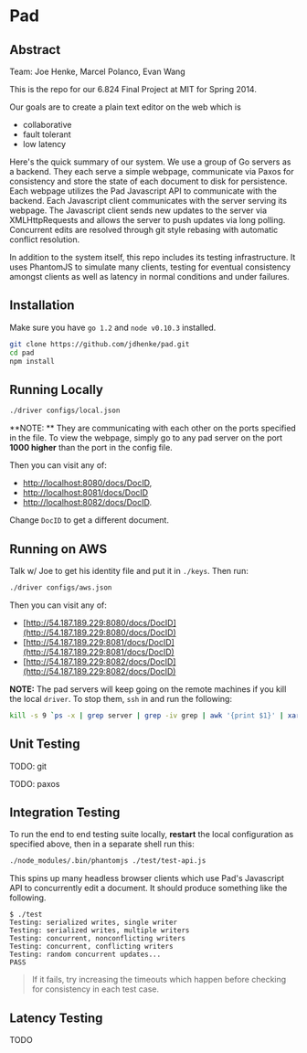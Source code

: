 Pad
===

## Abstract

Team: Joe Henke, Marcel Polanco, Evan Wang

This is the repo for our 6.824 Final Project at MIT for Spring 2014.

Our goals are to create a plain text editor on the web which is

* collaborative
* fault tolerant
* low latency

Here's the quick summary of our system.
We use a group of Go servers as a backend.
They each serve a simple webpage, communicate via Paxos for consistency and store the state of each document to disk for persistence.
Each webpage utilizes the Pad Javascript API to communicate with the backend.
Each Javascript client communicates with the server serving its webpage.
The Javascript client sends new updates to the server via XMLHttpRequests and allows the server to push updates via long polling.
Concurrent edits are resolved through git style rebasing with automatic conflict resolution.

In addition to the system itself, this repo includes its testing infrastructure.
It uses PhantomJS to simulate many clients, testing for eventual consistency amongst clients as well as latency in normal conditions and under failures.

## Installation

Make sure you have `go 1.2` and `node v0.10.3` installed.

```bash
git clone https://github.com/jdhenke/pad.git
cd pad
npm install
```

## Running Locally

```bash
./driver configs/local.json
```

**NOTE: ** They are communicating with each other on the ports specified in the file.
To view the webpage, simply go to any pad server on the port **1000 higher** than the port in the config file.

Then you can visit any of:

* [http://localhost:8080/docs/DocID](http://localhost:8080/docs/DocID),
* [http://localhost:8081/docs/DocID](http://localhost:8081/docs/DocID)
* [http://localhost:8082/docs/DocID](http://localhost:8082/docs/DocID).

Change `DocID` to get a different document.

## Running on AWS

Talk w/ Joe to get his identity file and put it in `./keys`. Then run:

```bash
./driver configs/aws.json
```

Then you can visit any of:

  * [http://54.187.189.229:8080/docs/DocID](http://54.187.189.229:8080/docs/DocID)
  * [http://54.187.189.229:8081/docs/DocID](http://54.187.189.229:8081/docs/DocID)
  * [http://54.187.189.229:8082/docs/DocID](http://54.187.189.229:8082/docs/DocID)

**NOTE:** The pad servers will keep going on the remote machines if you kill the local `driver`. To stop them, `ssh` in and run the following:

```bash
kill -s 9 `ps -x | grep server | grep -iv grep | awk '{print $1}' | xargs`
```

## Unit Testing

TODO: git

TODO: paxos

## Integration Testing

To run the end to end testing suite locally, **restart** the local configuration as specified above, then in a separate shell run this:

```bash
./node_modules/.bin/phantomjs ./test/test-api.js
```

This spins up many headless browser clients which use Pad's Javascript API to concurrently edit a document.
It should produce something like the following.

    $ ./test
    Testing: serialized writes, single writer
    Testing: serialized writes, multiple writers
    Testing: concurrent, nonconflicting writers
    Testing: concurrent, conflicting writers
    Testing: random concurrent updates...
    PASS

> If it fails, try increasing the timeouts which happen before checking for consistency in each test case.

## Latency Testing

TODO
